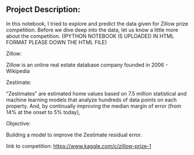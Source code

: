 ## Project Description:

In this notebook, I tried  to explore and predict the data given for Zillow prize competition. Before we dive deep into the data, let us know a little more about the competition. (IPYTHON NOTEBOOK IS UPLOADED IN HTML FORMAT PLEASE DOWN THE HTML FILE)

Zillow:

Zillow is an online real estate database company founded in 2006 - Wikipedia

Zestimate:

“Zestimates” are estimated home values based on 7.5 million statistical and machine learning models that analyze hundreds of data points on each property. And, by continually improving the median margin of error (from 14% at the onset to 5% today),

Objective:

Building a model to improve the Zestimate residual error.

link to competition: https://www.kaggle.com/c/zillow-prize-1
